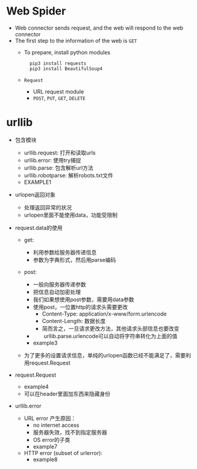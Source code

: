 # Web Spider
- Web connector sends request, and the web will respond to the web connector
- The first step to the information of the web is `GET`
    - To prepare, install python modules
        
            pip3 install requests
            pip3 install BeautifulSoup4
            
    - `Request`
        - URL request module
        - `POST`, `PUT`, `GET`, `DELETE`
        
# urllib
- 包含模块
    - urllib.request: 打开和读取urls
    - urllib.error: 使用try捕捉
    - urllib.parse: 包含解析url方法
    - urllib.robotparse: 解析robots.txt文件
    - EXAMPLE1
    
- urlopen返回对象
    - 处理返回异常的状况
    - urlopen里面不能使用data，功能受限制

- request.data的使用
    - get:
        - 利用参数给服务器传递信息
        - 参数为字典形式，然后用parse编码
        
    - post:
        - 一般向服务器传递参数
        - 把信息自动加密处理
        - 我们如果想使用post参数，需要用data参数
        - 使用post，一位置http的请求头需要更改
            - Content-Type: application/x-www/form.urlencode
            - Content-Length: 数据长度
            - 简而言之，一旦请求更改方法，其他请求头部信息也要改变
        - 　　urllib.parse.urlencode可以自动将字符串转化为上面的值
        - example3
        
    - 为了更多的设置请求信息，单纯的urlopen函数已经不能满足了，需要利用request.Request
    
- request.Request
    - example4
    - 可以在header里面加东西来隐藏身份
    
- urllib.error
    - URL error 产生原因：
        - no internet access
        - 服务器失效，找不到指定服务器
        - OS error的子类
        - example7
    - HTTP error (subset of urlerror):
        - example8